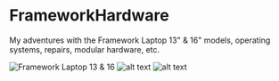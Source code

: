 # FrameworkHardware
My adventures with the Framework Laptop 13" &amp; 16" models, operating systems, repairs, modular hardware, etc. 

![Framework Laptop 13 & 16](https://raw.githubusercontent.com/andyleitermann/FrameworkHardware/70766524b714bc47180064497fc121ece35d32af/images/frameworks.jpg "...")
                ![alt text](https://raw.githubusercontent.com/andyleitermann/FrameworkHardware/70766524b714bc47180064497fc121ece35d32af/images/frameworks.jpg "...")
                ![alt text](https://raw.githubusercontent.com/andyleitermann/FrameworkHardware/3ff2135f0e9945eafffc938a29611206264e6d69/images/frameworks.jpg "...")

